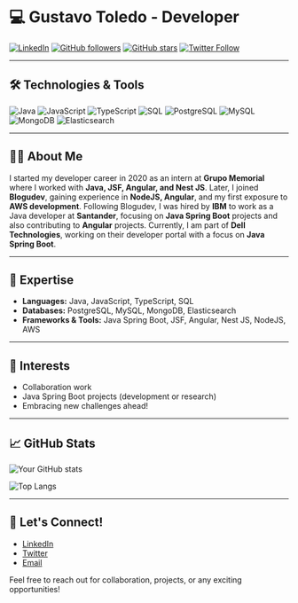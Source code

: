 # 💻 Gustavo Toledo - Developer

[![LinkedIn](https://img.shields.io/badge/LinkedIn-Profile-blue)](https://www.linkedin.com/in/gustaavo-toledo/)
[![GitHub followers](https://img.shields.io/github/followers/spaade?label=Follow&style=social)](https://github.com/spaade)
[![GitHub stars](https://img.shields.io/github/stars/spaade?style=social)](https://github.com/spaade)
[![Twitter Follow](https://img.shields.io/twitter/follow/spaade?style=social)](https://twitter.com/spaade)

---

## 🛠️ Technologies & Tools

![Java](https://img.shields.io/badge/Java-ED8B00?style=for-the-badge&logo=java&logoColor=white)
![JavaScript](https://img.shields.io/badge/JavaScript-323330?style=for-the-badge&logo=javascript&logoColor=F7DF1E)
![TypeScript](https://img.shields.io/badge/TypeScript-007ACC?style=for-the-badge&logo=typescript&logoColor=white)
![SQL](https://img.shields.io/badge/SQL-CC2927?style=for-the-badge&logo=microsoft-sql-server&logoColor=white)
![PostgreSQL](https://img.shields.io/badge/PostgreSQL-336791?style=for-the-badge&logo=postgresql&logoColor=white)
![MySQL](https://img.shields.io/badge/MySQL-4479A1?style=for-the-badge&logo=mysql&logoColor=white)
![MongoDB](https://img.shields.io/badge/MongoDB-4EA94B?style=for-the-badge&logo=mongodb&logoColor=white)
![Elasticsearch](https://img.shields.io/badge/Elasticsearch-005571?style=for-the-badge&logo=elasticsearch&logoColor=white)

---

## 👨‍💻 About Me

I started my developer career in 2020 as an intern at **Grupo Memorial** where I worked with **Java, JSF, Angular, and Nest JS**. Later, I joined **Blogudev**, gaining experience in **NodeJS, Angular**, and my first exposure to **AWS development**.
Following Blogudev, I was hired by **IBM** to work as a Java developer at **Santander**, focusing on **Java Spring Boot** projects and also contributing to **Angular** projects.
Currently, I am part of **Dell Technologies**, working on their developer portal with a focus on **Java Spring Boot**.

---

## 🧰 Expertise

- **Languages:** Java, JavaScript, TypeScript, SQL
- **Databases:** PostgreSQL, MySQL, MongoDB, Elasticsearch
- **Frameworks & Tools:** Java Spring Boot, JSF, Angular, Nest JS, NodeJS, AWS

---

## 🌱 Interests

- Collaboration work
- Java Spring Boot projects (development or research)
- Embracing new challenges ahead!

---

## 📈 GitHub Stats

![Your GitHub stats](https://github-readme-stats.vercel.app/api?username=spaade&show_icons=true&theme=radical)

![Top Langs](https://github-readme-stats.vercel.app/api/top-langs/?username=spaade&layout=compact&theme=radical)

---

## 🤝 Let's Connect!

- [LinkedIn](https://www.linkedin.com/in/gustaavo-toledo/)
- [Twitter](https://twitter.com/gustaaftoledo)
- [Email](mailto:gusttaa00@gmail.com)

Feel free to reach out for collaboration, projects, or any exciting opportunities!

<!--
**Spaade/Spaade** is a ✨ _special_ ✨ repository because its `README.md` (this file) appears on your GitHub profile.
